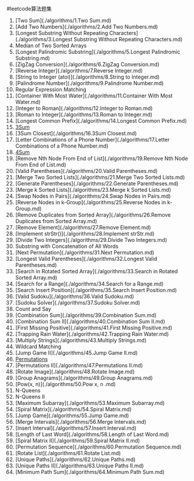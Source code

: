 #leetcode算法题集

1. [Two Sum](./algorithms/1.Two Sum.md)
2. [Add Two Numbers](./algorithms/2.Add Two Numbers.md)
3. [Longest Substring Without Repeating Characters](./algorithms/3.Longest Substring Without Repeating Characters.md)
4. Median of Two Sorted Arrays
5. [Longest Palindromic Substring](./algorithms/5.Longest Palindromic Substring.md)
6. [ZigZag Conversion](./algorithms/6.ZigZag Conversion.md)
7. [Reverse Integer](./algorithms/7.Reverse Integer.md)
8. [String to Integer (atoi)](./algorithms/8.String to Integer.md)
9. [Palindrome Number](./algorithms/9.Palindrome Number.md)
10. Regular Expression Matching
11. [Container With Most Water](./algorithms/11.Container With Most Water.md)
12. [Integer to Roman](./algorithms/12.Integer to Roman.md)
13. [Roman to Integer](./algorithms/13.Roman to Integer.md)
14. [Longest Common Prefix](./algorithms/14.Longest Common Prefix.md)
15. [3Sum](./algorithms/15.3Sum.md)
16. [3Sum Closest](./algorithms/16.3Sum Closest.md)
17. [Letter Combinations of a Phone Number](./algorithms/17.Letter Combinations of a Phone Number.md)
18. [4Sum](./algorithms/18.4Sum.md)
19. [Remove Nth Node From End of List](./algorithms/19.Remove Nth Node From End of List.md)
20. [Valid Parentheses](./algorithms/20.Valid Parentheses.md)
21. [Merge Two Sorted Lists](./algorithms/21.Merge Two Sorted Lists.md)
22. [Generate Parentheses](./algorithms/22.Generate Parentheses.md)
23. [Merge k Sorted Lists](./algorithms/23.Merge k Sorted Lists.md)
24. [Swap Nodes in Pairs](./algorithms/24.Swap Nodes in Pairs.md)
25. [Reverse Nodes in k-Group](./algorithms/25.Reverse Nodes in k-Group.md)
26. [Remove Duplicates from Sorted Array](./algorithms/26.Remove Duplicates from Sorted Array.md)
27. [Remove Element](./algorithms/27.Remove Element.md)
28. [Implement strStr()](./algorithms/28.Implement strStr.md)
29. [Divide Two Integers](./algorithms/29.Divide Two Integers.md)
30. Substring with Concatenation of All Words
31. [Next Permutation](./algorithms/31.Next Permutation.md)
32. [Longest Valid Parentheses](./algorithms/32.Longest Valid Parentheses.md)
33. [Search in Rotated Sorted Array](./algorithms/33.Search in Rotated Sorted Array.md)
34. [Search for a Range](./algorithms/34.Search for a Range.md)
35. [Search Insert Position](./algorithms/35.Search Insert Position.md)
36. [Valid Sudoku](./algorithms/36.Valid Sudoku.md)
37. [Sudoku Solver](./algorithms/37.Sudoku Solver.md)
38. Count and Say
39. [Combination Sum](./algorithms/39.Combination Sum.md)
40. [Combination Sum II](./algorithms/40.Combination Sum II.md)
41. [First Missing Positive](./algorithms/41.First Missing Positive.md)
42. [Trapping Rain Water](./algorithms/42.Trapping Rain Water.md)
43. [Multiply Strings](./algorithms/43.Multiply Strings.md)
44. Wildcard Matching
45. [Jump Game II](./algorithms/45.Jump Game II.md)
46. [Permutations](./algorithms/46.Permutations.md)
47. [Permutations II](./algorithms/47.Permutations II.md)
48. [Rotate Image](./algorithms/48.Rotate Image.md)
49. [Group Anagrams](./algorithms/49.Group Anagrams.md)
50. [Pow(x, n)](./algorithms/50.Pow x, n .md)
51. N-Queens
52. N-Queens II
53. [Maximum Subarray](./algorithms/53.Maximum Subarray.md)
54. [Spiral Matrix](./algorithms/54.Spiral Matrix.md)
55. [Jump Game](./algorithms/55.Jump Game.md)
56. [Merge Intervals](./algorithms/56.Merge Intervals.md)
57. [Insert Interval](./algorithms/57.Insert Interval.md)
58. [Length of Last Word](./algorithms/58.Length of Last Word.md)
59. [Spiral Matrix II](./algorithms/59.Spiral Matrix II.md)
60. [Permutation Sequence](./algorithms/60.Permutation Sequence.md)
61. [Rotate List](./algorithms/61.Rotate List.md)
62. [Unique Paths](./algorithms/62.Unique Paths.md)
63. [Unique Paths II](./algorithms/63.Unique Paths II.md)
64. [Minimum Path Sum](./algorithms/64.Minimum Path Sum.md)
